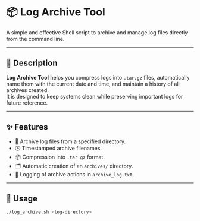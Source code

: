 # 📦 Log Archive Tool

A simple and effective Shell script to archive and manage log files directly from the command line.

---

## 📄 Description

**Log Archive Tool** helps you compress logs into `.tar.gz` files, automatically name them with the current date and time, and maintain a history of all archives created.  
It is designed to keep systems clean while preserving important logs for future reference.

---

## ✨ Features

- 📂 Archive log files from a specified directory.
- 🕒 Timestamped archive filenames.
- 📦 Compression into `.tar.gz` format.
- 🗂️ Automatic creation of an `archives/` directory.
- 📝 Logging of archive actions in `archive_log.txt`.

---

## 🚀 Usage

```bash
./log_archive.sh <log-directory>


